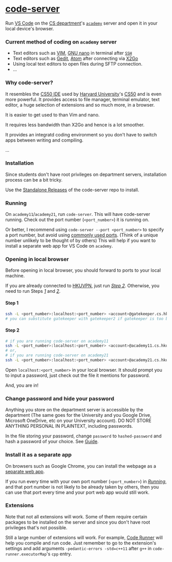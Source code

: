 # [code-server](https://github.com/cdr/code-server)

Run [VS Code](https://github.com/microsoft/vscode) on the [CS department](https://www.cs.hku.hk/)'s [`academy`](https://intranet.cs.hku.hk/csintranet/contents/technical/howto/account.jsp#login) server and open it in your local device's browser. 

### Current method of coding on `academy` server

- Text editors such as [VIM](https://github.com/vim/vim), [GNU nano](https://www.nano-editor.org/) in terminal after [`SSH`](https://intranet.cs.hku.hk/csintranet/contents/technical/howto/ssh.jsp#connectcs)
- Text editors such as [Gedit](https://gitlab.gnome.org/GNOME/gedit), [Atom](https://github.com/atom/atom) after connecting via [X2Go](https://intranet.cs.hku.hk/csintranet/contents/technical/howto/x2go/index.jsp)
- Using local text editors to open files during SFTP connection.
- ...

### Why code-server?

It resembles the [CS50 IDE](https://ide.cs50.io/) used by [Harvard University](https://www.harvard.edu/)'s [CS50](https://cs50.harvard.edu/) and is even more powerful. It provides access to file manager, terminal emulator, text editor, a huge selection of extensions and so much more, in a browser. 

It is easier to get used to than Vim and nano. 

It requires less bandwidth than X2Go and hence is a lot smoother. 

It provides an integratd coding environment so you don't have to switch apps between writing and compiling.

...

### Installation

Since students don't have root privileges on department servers, installation process can be a bit tricky. 

Use the [Standalone Releases](https://github.com/cdr/code-server/blob/main/docs/install.md#standalone-releases) of the code-server repo to install. 

### Running

On `academy11`/`academy21`, run `code-server`. This will have code-server running. Check out the port number (`<port_number>`) it is running on. 

Or better, I recommend using `code-server --port <port_number>` to specify a port number, but avoid using [commonly used ports](https://en.wikipedia.org/wiki/List_of_TCP_and_UDP_port_numbers#Well-known_ports). (Think of a unique number unlikely to be thought of by others) This will help if you want to install a separate web app for VS Code on `academy`.

### Opening in local browser

Before opening in local browser, you should forward to ports to your local machine. 

If you are already connected to [HKUVPN](https://www.its.hku.hk/documentation/guide/network/remote/hkuvpn2fa), just run [*Step 2*](#step-2). Otherwise, you need to run Steps [*1*](#step-1) and [*2*](#step-2).

#### Step 1
```bash
ssh -L <port_number>:localhost:<port_number> <account>@gatekeeper.cs.hku.hk
# you can substitute gatekeeper with gatekeeper2 if gatekeeper is too busy
```

#### Step 2
```bash
# if you are running code-server on academy11
ssh -L <port_number>:localhost:<port_number> <account>@academy11.cs.hku.hk
# or,
# if you are running code-server on academy21
ssh -L <port_number>:localhost:<port_number> <account>@academy21.cs.hku.hk
```

Open `localhost:<port_number>` in your local browser. It should prompt you to input a password, just check out the file it mentions for password. 

And, you are in!

### Change password and hide your password

Anything you store on the department server is accessible by the department (The same goes for the University and you Google Drive, Microsoft OneDrive, etc on your University account). DO NOT STORE ANYTHING PERSONAL IN PLAINTEXT, including passwords. 

In the file storing your password, change `password` to `hashed-password` and hash a password of your choice. See [Guide](https://github.com/cdr/code-server/blob/v3.8.0/doc/FAQ.md#can-i-store-my-password-hashed). 

### Install it as a separate app

On browsers such as Google Chrome, you can install the webpage as a [separate web app](https://support.google.com/chrome_webstore/answer/3060053?hl=en). 

If you run every time with your own port number (`<port_number>`) in [*Running*](#running), and that port number is not likely to be already taken by others, then you can use that port every time and your port web app would still work. 

### Extensions

Note that not all extensions will work. Some of them require certain packages to be installed on the server and since you don't have root privileges that's not possible. 

Still a large number of extensions will work. For example, [Code Runner](https://marketplace.visualstudio.com/items?itemName=formulahendry.code-runner) will help you compile and run code. Just remember to go to the extension's settings and add arguments `-pedantic-errors -std=c++11` after `g++` in `code-runner.executorMap`'s `cpp` entry. 
